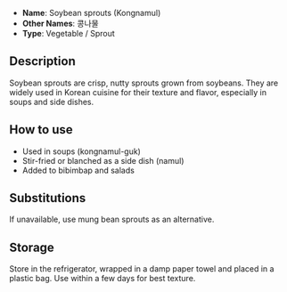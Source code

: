 - **Name**: Soybean sprouts (Kongnamul)
- **Other Names**: 콩나물
- **Type**: Vegetable / Sprout

## Description

Soybean sprouts are crisp, nutty sprouts grown from soybeans. They are widely used in Korean cuisine for their texture and flavor, especially in soups and side dishes.

## How to use

- Used in soups (kongnamul-guk)
- Stir-fried or blanched as a side dish (namul)
- Added to bibimbap and salads

## Substitutions

If unavailable, use mung bean sprouts as an alternative.

## Storage

Store in the refrigerator, wrapped in a damp paper towel and placed in a plastic bag. Use within a few days for best texture. 